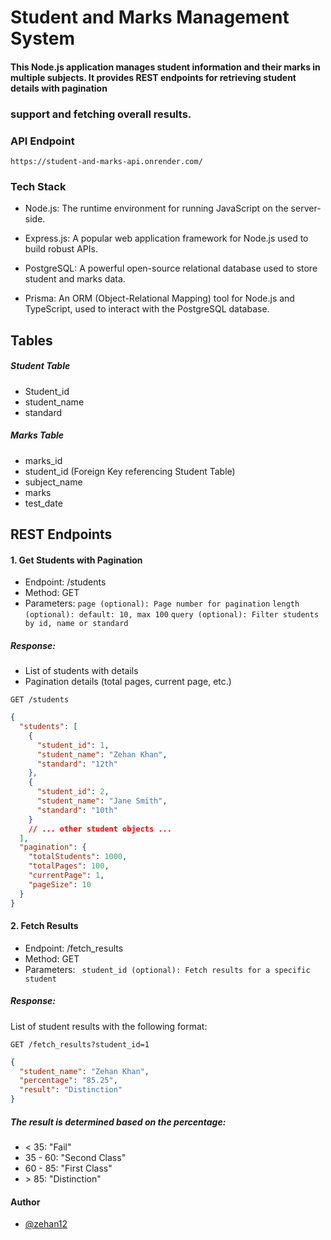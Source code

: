 # Student and Marks Management System

#### This Node.js application manages student information and their marks in multiple subjects. It provides REST endpoints for retrieving student details with pagination

### support and fetching overall results.

### API Endpoint
`https://student-and-marks-api.onrender.com/`

### Tech Stack
* Node.js: The runtime environment for running JavaScript on the server-side.

* Express.js: A popular web application framework for Node.js used to build robust APIs.

* PostgreSQL: A powerful open-source relational database used to store student and marks data.

* Prisma: An ORM (Object-Relational Mapping) tool for Node.js and TypeScript, used to interact with the PostgreSQL database.

## Tables

##### Student Table

- Student_id
- student_name
- standard

##### Marks Table

- marks_id
- student_id (Foreign Key referencing Student Table)
- subject_name
- marks
- test_date

## REST Endpoints

#### 1. Get Students with Pagination

- Endpoint: /students
- Method: GET
- Parameters:
  `page (optional): Page number for pagination`
  `length (optional): default: 10, max 100`
  `query (optional): Filter students by id, name or standard`

##### Response:

- List of students with details
- Pagination details (total pages, current page, etc.)

`GET /students`

```json
{
  "students": [
    {
      "student_id": 1,
      "student_name": "Zehan Khan",
      "standard": "12th"
    },
    {
      "student_id": 2,
      "student_name": "Jane Smith",
      "standard": "10th"
    }
    // ... other student objects ...
  ],
  "pagination": {
    "totalStudents": 1000,
    "totalPages": 100,
    "currentPage": 1,
    "pageSize": 10
  }
}
```

#### 2. Fetch Results

- Endpoint: /fetch_results
- Method: GET
- Parameters:
  ` student_id (optional): Fetch results for a specific student`

##### Response:

List of student results with the following format:

`GET /fetch_results?student_id=1`

```json
{
  "student_name": "Zehan Khan",
  "percentage": "85.25",
  "result": "Distinction"
}
```

##### The result is determined based on the percentage:

- &lt; 35: &quot;Fail&quot;
- 35 - 60: &quot;Second Class&quot;
- 60 - 85: &quot;First Class&quot;
- &gt; 85: &quot;Distinction&quot;

#### Author
- [@zehan12](https://www.github.com/zehan12)

